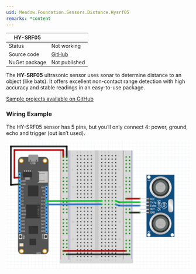 ```yaml
---
uid: Meadow.Foundation.Sensors.Distance.Hysrf05
remarks: *content
---
```


| HY-SRF05      |             |
|---------------|-------------|
| Status        | Not working |
| Source code   | [GitHub](https://github.com/WildernessLabs/Meadow.Foundation/tree/master/Source/Meadow.Foundation.Peripherals/Sensors.Distance.Hysrf05) |
| NuGet package | Not published |

The **HY-SRF05** ultrasonic sensor uses sonar to determine distance to an object (like bats). It offers excellent non-contact range detection with high accuracy and stable readings in an easy-to-use package.

[Sample projects available on GitHub](https://github.com/WildernessLabs/Meadow.Foundation/tree/master/Source/Meadow.Foundation.Peripherals/Sensors.Distance.Hysrf05/Samples/) 

### Wiring Example

The HY-SRF05 sensor has 5 pins, but you’ll only connect 4: power, ground, echo and trigger (out isn’t used).

![](../../API_Assets/Meadow.Foundation.Sensors.Distance.HYSRF05/HYSRF05.svg)